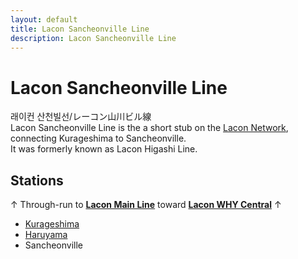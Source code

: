 ```yaml
---
layout: default
title: Lacon Sancheonville Line
description: Lacon Sancheonville Line
---
```


# Lacon Sancheonville Line

래이컨 산천빌선/レーコン山川ビル線<br>
Lacon Sancheonville Line is the a short stub on the [Lacon Network](/rail-networks/lcn),
connecting Kurageshima to Sancheonville.<br>
It was formerly known as Lacon Higashi Line.

## Stations

↑ Through-run to **[Lacon Main Line](lcn-main-line)** toward **[Lacon WHY Central](/rail-stations/lcn-wye-street)** ↑
- [Kurageshima](/rail-stations/kurageshima)
- [Haruyama](/rail-stations/haruyama)
- Sancheonville
